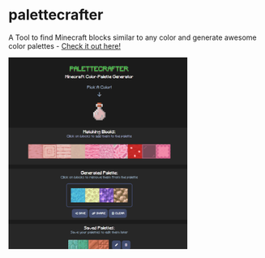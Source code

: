 # palettecrafter

A Tool to find Minecraft blocks similar to any color and generate awesome color palettes - 
[Check it out here!](https://palettecrafter.noahschuette.de/)

<img src="https://github.com/n0j0games/palettecrafter/blob/main/images/preview.png" alt="preview" style="width: 70%; "/>
